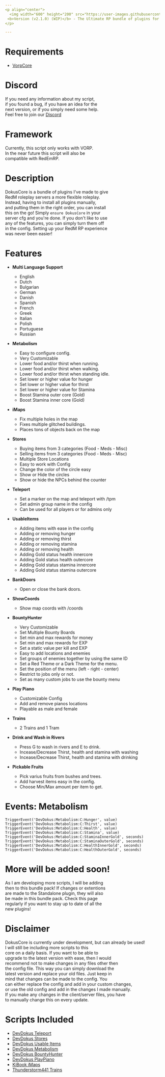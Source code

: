 ```yaml
---
<p align="center">
  <img width="600" height="200" src="https://user-images.githubusercontent.com/49053928/111937011-2e9b8080-8ac7-11eb-914a-a0d94380d611.gif"><br>
 <b>Version (v2.1.0) (WIP)</b> - The Ultimate RP bundle of plugins for your RedM Server.
</p>

---
```

# Requirements
- [VorpCore](https://github.com/VORPCORE/VORP-Core)

# Discord
If you need any information about my script,<br>
if you found a bug, if you have an idea for the <br>
next version, or if you simply need some help.<br>
Feel free to join our [Discord](http://discord.gg/2gdypBhsye)

# Framework
Currently, this script only works with VORP. <br>
In the near future this script will also be <br>
compatible with RedEmRP.

# Description
DokusCore is a bundle of plugins I've made to give      <br>
RedM roleplay servers a more flexible roleplay. <br>
Instead, having to install all plugins manually,  <br>
and putting them in the right order, you can install  <br>
this on the go! Simply `ensure DokusCore` in your <br>
server cfg and you're done. If you don't like to use  <br>
any of the features, you can simply turn them off <br>
in the config. Setting up your RedM RP experience <br>
was never been easier!

# Features
- **Multi Language Support**
  - English
  - Dutch
  - Bulgarian
  - German
  - Danish
  - Spanish
  - French
  - Greek
  - Italian
  - Polish
  - Portuguese
  - Russian

- **Metabolism**
  - Easy to configure config.
  - Very Customizable
  - Lower food and/or thirst when running.
  - Lower food and/or thirst when walking.
  - Lower food and/or thirst when standing idle.
  - Set lower or higher value for hunger
  - Set lower or higher value for thirst
  - Set lower or higher value for Stamina
  - Boost Stamina outer core (Gold)
  - Boost Stamina inner core (Gold)

- **iMaps**
  - Fix multiple holes in the map
  - Fixes multiple glitched buildings.
  - Places tons of objects back on the map

- **Stores**
  - Buying items from 3 categories (Food - Meds - Misc)
  - Selling items from 3 categories (Food - Meds - Misc)
  - Multiple Store Locations
  - Easy to work with Config
  - Change the color of the circle easy
  - Show or Hide the circles
  - Show or hide the NPCs behind the counter

- **Teleport**
  - Set a marker on the map and teleport with /tpm
  - Set admin group name in the config
  - Can be used for all players or for admins only

- **UsableItems**
  - Adding items with ease in the config
  - Adding or removing hunger
  - Adding or removing thirst
  - Adding or removing stamina
  - Adding or removing health
  - Adding Gold status health innercore
  - Adding Gold status health outercore
  - Adding Gold status stamina innercore
  - Adding Gold status stamina outercore

- **BankDoors**
  - Open or close the bank doors.

- **ShowCoords**
  - Show map coords with /coords

- **BountyHunter**
  - Very Customizable
  - Set Multiple Bounty Boards
  - Set min and max rewards for money
  - Set min and max rewards for EXP
  - Set a static value per kill and EXP
  - Easy to add locations and enemies
  - Set groups of enemies together by using the same ID
  - Set a Red Theme or a Dark Theme for the menu.
  - Set the position of the menu (left - right - center)
  - Restrict to jobs only or not.
  - Set as many custom jobs to use the bounty menu

- **Play Piano**
  - Customizable Config
  - Add and remove pianos locations
  - Playable as male and female

- **Trains**
  - 2 Trains and 1 Tram

- **Drink and Wash in Rivers**
  - Press G to wash in rivers and E to drink.
  - Incease/Decrease Thirst, health and stamina with washing
  - Incease/Decrease Thirst, health and stamina with drinking

- **Pickable Fruits**
  - Pick varius fruits from bushes and trees.
  - Add harvest items easy in the config.
  - Choose Min/Max amount per item to get.

# Events: Metabolism
```
TriggerEvent('DevDokus:Metabolism:C:Hunger', value)
TriggerEvent('DevDokus:Metabolism:C:Thirst', value)
TriggerEvent('DevDokus:Metabolism:C:Health', value)
TriggerEvent('DevDokus:Metabolism:C:Stamina', value)
TriggerEvent('DevDokus:Metabolism:C:StaminaInnerGold', seconds)
TriggerEvent('DevDokus:Metabolism:C:StaminaOuterGold', seconds)
TriggerEvent('DevDokus:Metabolism:C:HealthInnerGold', seconds)
TriggerEvent('DevDokus:Metabolism:C:HealthOuterGold', seconds)
```

# More will be added soon!
As I am developing more scripts, I will be adding     <br>
then to this bundle pack! If changes or extentions  <br>
are made to the Standalone plugin, they will also  <br>
be made in this bundle pack. Check this page  <br>
regularly if you want to stay up to date of all the  <br>
new plugins!

# Disclaimer
DokusCore is currently under development, but can already be used!   <br>
I will still be including more scripts to this  <br>
core on a daily basis. If you want to be able to  <br>
upgrade to the latest version with ease, then I would <br>
recommend not to make changes in any files other then <br>
the config file. This way you can simply download the <br>
latest version and replace your old files. Just keep in   <br>
mind that changes can be made to the config. You  <br>
can either replace the config and add in your custom changes,   <br>
or use the old config and add in the changes I made manually.   <br>
If you make any changes in the client/server files, you have  <br>
to manually change this on every update.  

# Scripts Included
- [DevDokus Teleport]( https://github.com/DevDokus/RedM-Teleport)
- [DevDokus Stores](https://github.com/DevDokus/Redm-Stores)
- [DevDokus Usable Items](https://github.com/DevDokus/RedM-UsableItems)
- [DevDokus Metabolism](https://github.com/DevDokus/RedM-Metabolism)
- [DevDokus BountyHunter](https://github.com/DevDokus/RedM-BountyHunter)
- [DevDokus PlayPiano](https://github.com/DevDokus/RedM-PlayPiano)
- [KiBook iMaps](https://github.com/kibook/redm-imaps)
- [Thunderstorm441 Trains](https://github.com/Thunderstorm441/ts-trains-redm)
